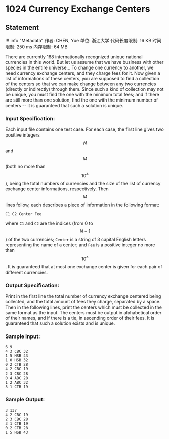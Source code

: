 
# 1024 Currency Exchange Centers

## Statement

!!! info "Metadata"
    作者: CHEN, Yue
    单位: 浙江大学
    代码长度限制: 16 KB
    时间限制: 250 ms
    内存限制: 64 MB

There are currently 168 internationally recognized unique national currencies in this world.  But let us assume that we have business with other species in the  entire universe...  To change one currency to another, we need currency exchange centers, and they charge fees for it.  Now given a list of informations of these centers, you are supposed to find a collection of the centers so that we can make change between any two currencies (directly or indirectly) through them.  Since such a kind of collection may not be unique, you must find the one with the minimum total fees; and if there are still more than one solution, find the one with the minimum number of centers -- it is guaranteed that such a solution is unique.

### Input Specification:

Each input file contains one test case. For each case, the first line gives two positive integers $$N$$ and $$M$$ (both no more than $$10^4$$), being the total numbers of currencies and the size of the list of currency exchange center informations, respectively. Then $$M$$ lines follow, each describes a piece of information in the following format:

```
C1 C2 Center Fee
```
where `C1` and `C2` are the indices (from 0 to $$N-1$$) of the two currencies; `Center` is a string of 3 capital English letters representing the name of a center; and `Fee` is a positive integer no more than $$10^4$$.  It is guaranteed that at most one exchange center is given for each pair of different currencies.

### Output Specification:

Print in the first line the total number of currency exchange centered being collected, and the total amount of fees they charge, separated by a space.  Then in the following lines, print the centers which must be collected in the same format as the input.  The centers must be output in alphabetical order of their names, and if there is a tie, in ascending order of their fees.  It is guaranteed that such a solution exists and is unique.

### Sample Input:
```plaintext
6 9
4 3 CBC 32
1 5 HSB 43
1 0 HSB 32
0 2 CTB 28
4 2 CBC 19
2 3 CBC 28
0 4 ABC 28
1 2 ABC 32
3 1 CTB 19
```

### Sample Output:
```plaintext
3 137
4 2 CBC 19
2 3 CBC 28
3 1 CTB 19
0 2 CTB 28
1 5 HSB 43
```


